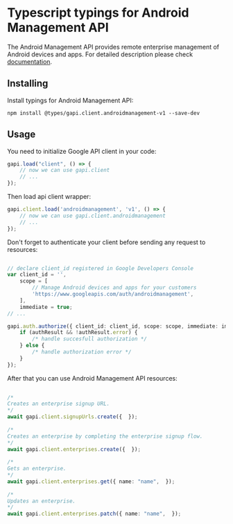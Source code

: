 # Typescript typings for Android Management API
The Android Management API provides remote enterprise management of Android devices and apps.
For detailed description please check [documentation](https://developers.google.com/android/management).

## Installing

Install typings for Android Management API:
```
npm install @types/gapi.client.androidmanagement-v1 --save-dev
```

## Usage

You need to initialize Google API client in your code:
```typescript
gapi.load("client", () => { 
    // now we can use gapi.client
    // ... 
});
```

Then load api client wrapper:
```typescript
gapi.client.load('androidmanagement', 'v1', () => {
    // now we can use gapi.client.androidmanagement
    // ... 
});
```

Don't forget to authenticate your client before sending any request to resources:
```typescript

// declare client_id registered in Google Developers Console
var client_id = '',
    scope = [     
        // Manage Android devices and apps for your customers
        'https://www.googleapis.com/auth/androidmanagement',
    ],
    immediate = true;
// ...

gapi.auth.authorize({ client_id: client_id, scope: scope, immediate: immediate }, authResult => {
    if (authResult && !authResult.error) {
        /* handle succesfull authorization */
    } else {
        /* handle authorization error */
    }
});            
```

After that you can use Android Management API resources:

```typescript 
    
/* 
Creates an enterprise signup URL.  
*/
await gapi.client.signupUrls.create({  }); 
    
/* 
Creates an enterprise by completing the enterprise signup flow.  
*/
await gapi.client.enterprises.create({  }); 
    
/* 
Gets an enterprise.  
*/
await gapi.client.enterprises.get({ name: "name",  }); 
    
/* 
Updates an enterprise.  
*/
await gapi.client.enterprises.patch({ name: "name",  });
```